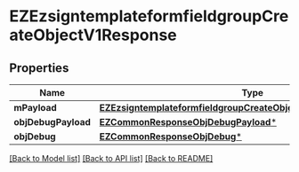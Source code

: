 # EZEzsigntemplateformfieldgroupCreateObjectV1Response

## Properties
Name | Type | Description | Notes
------------ | ------------- | ------------- | -------------
**mPayload** | [**EZEzsigntemplateformfieldgroupCreateObjectV1ResponseMPayload***](EZEzsigntemplateformfieldgroupCreateObjectV1ResponseMPayload.md) |  | 
**objDebugPayload** | [**EZCommonResponseObjDebugPayload***](EZCommonResponseObjDebugPayload.md) |  | [optional] 
**objDebug** | [**EZCommonResponseObjDebug***](EZCommonResponseObjDebug.md) |  | [optional] 

[[Back to Model list]](../README.md#documentation-for-models) [[Back to API list]](../README.md#documentation-for-api-endpoints) [[Back to README]](../README.md)


